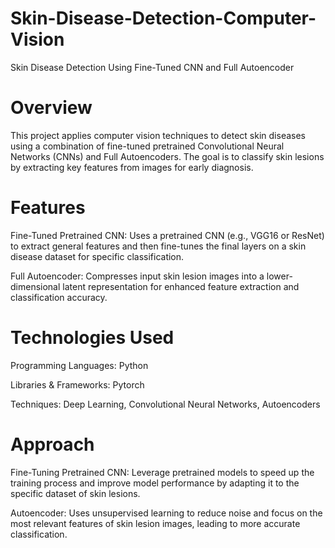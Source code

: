 # Skin-Disease-Detection-Computer-Vision
Skin Disease Detection Using Fine-Tuned CNN and Full Autoencoder
# Overview
This project applies computer vision techniques to detect skin diseases using a combination of fine-tuned pretrained Convolutional Neural Networks (CNNs) and Full Autoencoders. The goal is to classify skin lesions by extracting key features from images for early diagnosis.

# Features
Fine-Tuned Pretrained CNN: Uses a pretrained CNN (e.g., VGG16 or ResNet) to extract general features and then fine-tunes the final layers on a skin disease dataset for specific classification.

Full Autoencoder: Compresses input skin lesion images into a lower-dimensional latent representation for enhanced feature extraction and classification accuracy.

# Technologies Used
Programming Languages: Python

Libraries & Frameworks: Pytorch

Techniques: Deep Learning, Convolutional Neural Networks, Autoencoders

# Approach
Fine-Tuning Pretrained CNN: 
Leverage pretrained models to speed up the training process and improve model performance by adapting it to the specific dataset of skin lesions.

Autoencoder: 
Uses unsupervised learning to reduce noise and focus on the most relevant features of skin lesion images, leading to more accurate classification.
